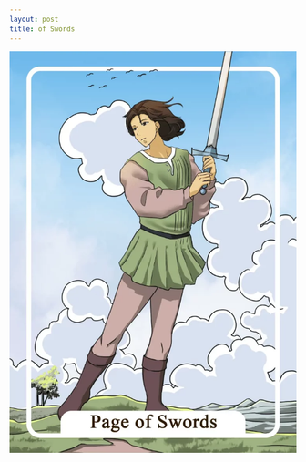 ```yaml
---
layout: post
title: of Swords
---
```


![](../images/Page-of-Swords-Tarot-Card-Meaning-732x1024.webp)
